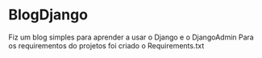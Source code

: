 # BlogDjango
Fiz um blog simples para aprender a usar o Django e o DjangoAdmin
Para os requirementos do projetos foi criado o Requirements.txt
